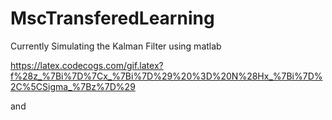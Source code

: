 # MscTransferedLearning

Currently Simulating the Kalman Filter using matlab

https://latex.codecogs.com/gif.latex?f%28z_%7Bi%7D%7Cx_%7Bi%7D%29%20%3D%20N%28Hx_%7Bi%7D%2C%5CSigma_%7Bz%7D%29

and

